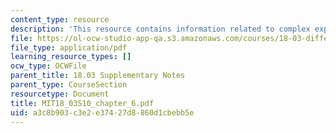 ```yaml
---
content_type: resource
description: 'This resource contains information related to complex exponential. '
file: https://ol-ocw-studio-app-qa.s3.amazonaws.com/courses/18-03-differential-equations-spring-2010/a3c8b903c3e2e37427d8860d1cbebb5e_MIT18_03S10_chapter_6.pdf
file_type: application/pdf
learning_resource_types: []
ocw_type: OCWFile
parent_title: 18.03 Supplementary Notes
parent_type: CourseSection
resourcetype: Document
title: MIT18_03S10_chapter_6.pdf
uid: a3c8b903-c3e2-e374-27d8-860d1cbebb5e
---
```


